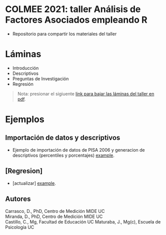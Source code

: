 # COLMEE 2021: taller **Análisis de Factores Asociados empleando R**

-   Repositorio para compartir los materiales del taller

# Láminas

-   Introducción
-   Descriptivos
-   Preguntas de Investigación
-   Regresión

> Nota: presionar el sigiuente [link para bajar las láminas del taller en pdf](https://www.dropbox.com/sh/mco9ry9n0x8spjw/AAAtYft1OD4tJgP8JSO4WoTga?dl=1).

# Ejemplos

## Importación de datos y descriptivos

-   Ejemplo de importación de datos de PISA 2006 y generacion de descriptivos (percentiles y porcentajes)
    [example](https://github.com/dacarras/colmee_2021_lsa/blob/main/pisa_2006_descriptives_examples.md).

## [Regresion]

-   [actualizar]
    [example](https://github.com/dacarras/colmee_2021_lsa/blob/main/pisa_2006_descriptives_examples.md).


## Autores

Carrasco, D., PhD, Centro de Medición MIDE UC  
Miranda, D., PhD, Centro de Medición MIDE UC  
Castillo, C., Mg, Facultad de Educación UC
Maturaba, J., Mg(c), Escuela de Psicología UC
